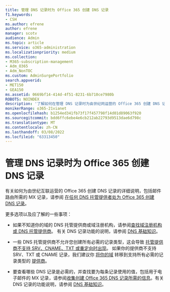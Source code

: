 ```yaml
---
title: 管理 DNS 记录时为 Office 365 创建 DNS 记录
f1.keywords:
- CSH
ms.author: efrene
author: efrene
manager: scotv
audience: Admin
ms.topic: article
ms.service: o365-administration
ms.localizationpriority: medium
ms.collection:
- M365-subscription-management
- Adm_O365
- Adm_NonTOC
ms.custom: AdminSurgePortfolio
search.appverid:
- MET150
- GEA150
ms.assetid: 0669bf14-414d-4f51-8231-6b710ce7980b
ROBOTS: NOINDEX
description: '了解如何在管理 DNS 记录时为由世纪网运营的 Office 365 创建 DNS 记录。 '
monikerRange: o365-21vianet
ms.openlocfilehash: b1254ed341fb73f17f457798f14d01d89063f920
ms.sourcegitcommit: bdd6ffc6ebe4e6cb212ab22793d9513dae6d798c
ms.translationtype: MT
ms.contentlocale: zh-CN
ms.lasthandoff: 03/08/2022
ms.locfileid: "63313450"
---
```

# <a name="create-dns-records-for-office-365-when-you-manage-your-dns-records"></a>管理 DNS 记录时为 Office 365 创建 DNS 记录

有关如何为由世纪互联运营的 Office 365 创建 DNS 记录的详细说明，包括邮件路由所需的 MX 记录，请参阅 [在任何 DNS 托管提供者处为 Office 365 创建 DNS 记录](../get-help-with-domains/create-dns-records-at-any-dns-hosting-provider.md)。 
  
  
更多选项以及应了解的一些事项：
      
-  如果不知道你的域的 DNS 托管提供商或域注册机构，请参阅[查找域注册机构或 DNS 托管提供商](../get-help-with-domains/find-your-domain-registrar.md)。 有关 DNS 记录功能的说明，请参阅 [DNS 基础知识](../get-help-with-domains/dns-basics.md)。
    
-  一些 DNS 托管提供商不允许您创建所有必需的记录类型，这会导致 [托管提供商不支持 SRV、CNAME、TXT 或重定向时出现](https://support.microsoft.com/office/dfbb03e3-08c1-4c4e-b2f0-891665b29b77)。 如果你的提供商不支持 SRV、TXT 或 CNAME 记录，我们建议你 [将你的域](../get-help-with-domains/buy-a-domain-name.md) 转移到支持所有必需的记录类型的 [提供商](https://support.microsoft.com/office/dfbb03e3-08c1-4c4e-b2f0-891665b29b77)。 
    
- 要查看哪些 DNS 记录是必需的，并查找要为每条记录使用的值，包括用于电子邮件的 MX 记录，请参阅[收集创建 Office 365 DNS 记录所需的信息](../get-help-with-domains/information-for-dns-records.md)。有关 DNS 记录的功能说明，请参阅 [DNS 基础知识](../get-help-with-domains/dns-basics.md)。
